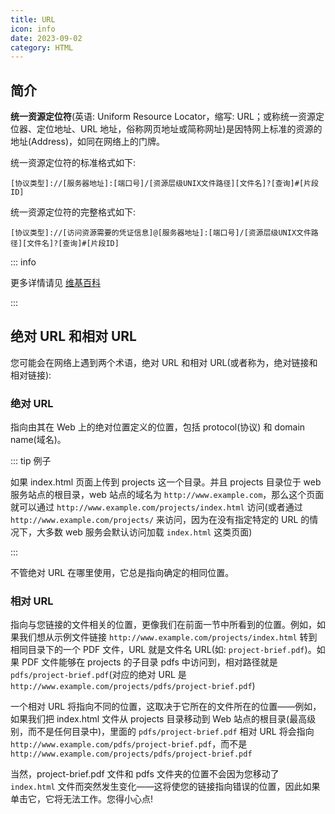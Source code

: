 ```yaml
---
title: URL
icon: info
date: 2023-09-02
category: HTML
---
```


## 简介

**统一资源定位符**(英语: Uniform Resource Locator，缩写: URL；或称统一资源定位器、定位地址、URL 地址，俗称网页地址或简称网址)是因特网上标准的资源的地址(Address)，如同在网络上的门牌。

统一资源定位符的标准格式如下:

```text
[协议类型]://[服务器地址]:[端口号]/[资源层级UNIX文件路径][文件名]?[查询]#[片段ID]
```

统一资源定位符的完整格式如下:

```text
[协议类型]://[访问资源需要的凭证信息]@[服务器地址]:[端口号]/[资源层级UNIX文件路径][文件名]?[查询]#[片段ID]
```

::: info

更多详情请见 [维基百科](https://zh.wikipedia.org/wiki/%E7%BB%9F%E4%B8%80%E8%B5%84%E6%BA%90%E5%AE%9A%E4%BD%8D%E7%AC%A6)

:::

## 绝对 URL 和相对 URL

您可能会在网络上遇到两个术语，绝对 URL 和相对 URL(或者称为，绝对链接和相对链接):

### 绝对 URL

指向由其在 Web 上的绝对位置定义的位置，包括 protocol(协议) 和 domain name(域名)。

::: tip 例子

如果 index.html 页面上传到 projects 这一个目录。并且 projects 目录位于 web 服务站点的根目录，web 站点的域名为 `http://www.example.com`，那么这个页面就可以通过 `http://www.example.com/projects/index.html` 访问(或者通过 `http://www.example.com/projects/` 来访问，因为在没有指定特定的 URL 的情况下，大多数 web 服务会默认访问加载 `index.html` 这类页面)

:::

不管绝对 URL 在哪里使用，它总是指向确定的相同位置。

### 相对 URL

指向与您链接的文件相关的位置，更像我们在前面一节中所看到的位置。例如，如果我们想从示例文件链接 `http://www.example.com/projects/index.html` 转到相同目录下的一个 PDF 文件，URL 就是文件名 URL(如: `project-brief.pdf`)。如果 PDF 文件能够在 projects 的子目录 pdfs 中访问到，相对路径就是 `pdfs/project-brief.pdf`(对应的绝对 URL 是 `http://www.example.com/projects/pdfs/project-brief.pdf`)

一个相对 URL 将指向不同的位置，这取决于它所在的文件所在的位置——例如，如果我们把 index.html 文件从 projects 目录移动到 Web 站点的根目录(最高级别，而不是任何目录中)，里面的 `pdfs/project-brief.pdf` 相对 URL 将会指向 `http://www.example.com/pdfs/project-brief.pdf`，而不是 `http://www.example.com/projects/pdfs/project-brief.pdf`

当然，project-brief.pdf 文件和 pdfs 文件夹的位置不会因为您移动了 `index.html` 文件而突然发生变化——这将使您的链接指向错误的位置，因此如果单击它，它将无法工作。您得小心点!
